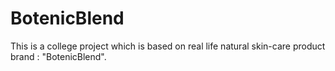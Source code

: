 # BotenicBlend

This is a college project which is based on real life natural skin-care product brand : "BotenicBlend".
